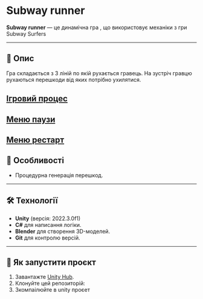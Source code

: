 # Subway runner

**Subway runner** — це динамічна гра , що використовує механіки з гри Subway Surfers

---

## 📖 Опис

Гра складається з 3 ліній по якій рухається гравець.
На зустріч гравцю рухаються перешкоди від яких потрібно ухилятися.

[Ігровий процес](Assets/Screenshots/GameplayScreenshot.jpg)
---
[Меню паузи](Assets/Screenshots/PauseScreenshot.jpg)
---
[Меню рестарт](Assets/Screenshots/RestartScreenshot.jpg)
---

## 🔑 Особливості

- Процедурна генерація перешкод.
---

## 🛠️ Технології

- **Unity** (версія: 2022.3.0f1)
- **C#** для написання логіки.
- **Blender** для створення 3D-моделей.
- **Git** для контролю версій.

---

## 🚀 Як запустити проєкт

1. Завантажте [Unity Hub](https://unity.com/download).
2. Клонуйте цей репозиторій:
3. Зкомпаілюйте в unity проєет
